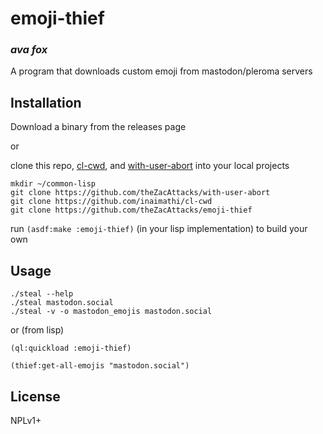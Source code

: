 # emoji-thief
### _ava fox_

A program that downloads custom emoji from mastodon/pleroma servers

## Installation

Download a binary from the releases page

or

clone this repo, [cl-cwd](https://github.com/inaimathi/cl-cwd), and [with-user-abort](https://github.com/theZacAttacks/with-user-abort) into your local projects

```
mkdir ~/common-lisp
git clone https://github.com/theZacAttacks/with-user-abort
git clone https://github.com/inaimathi/cl-cwd
git clone https://github.com/theZacAttacks/emoji-thief
```

run `(asdf:make :emoji-thief)` (in your lisp implementation) to build your own

## Usage

```
./steal --help
./steal mastodon.social
./steal -v -o mastodon_emojis mastodon.social
```

or (from lisp)

`(ql:quickload :emoji-thief)`

`(thief:get-all-emojis "mastodon.social")`

## License

NPLv1+

